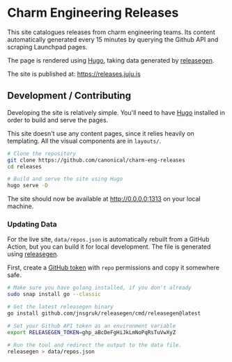 # Charm Engineering Releases

This site catalogues releases from charm engineering teams. Its content automatically generated
every 15 minutes by querying the Github API and scraping Launchpad pages.

The page is rendered using [Hugo](https://gohugo.io), taking data generated by [releasegen](https://github.com/jnsgruk/releasegen).

The site is published at: https://releases.juju.is

## Development / Contributing

Developing the site is relatively simple. You'll need to have [Hugo](https://gohugo.com) installed
in order to build and serve the pages.

This site doesn't use any content pages, since it relies heavily on templating. All the visual
components are in `layouts/`.

```bash
# Clone the repository
git clone https://github.com/canonical/charm-eng-releases
cd releases

# Build and serve the site using Hugo
hugo serve -D
```

The site should now be available at http://0.0.0.0:1313 on your local machine.

### Updating Data

For the live site, `data/repos.json` is automatically rebuilt from a GitHub Action, but you can
build it for local development. The file is generated using
[releasegen](https://github.com/jnsgruk/releasegen).

First, create a [GitHub token](https://github.com/settings/tokens) with `repo` permissions and copy
it somewhere safe.

```sh
# Make sure you have golang installed, if you don't already
sudo snap install go --classic

# Get the latest releasegen binary
go install github.com/jnsgruk/releasegen/cmd/releasegen@latest

# Set your Github API token as an environment variable
export RELEASEGEN_TOKEN=ghp_aBcDeFgHiJkLmNoPqRsTuVwXyZ

# Run the tool and redirect the output to the data file.
releasegen > data/repos.json
```
